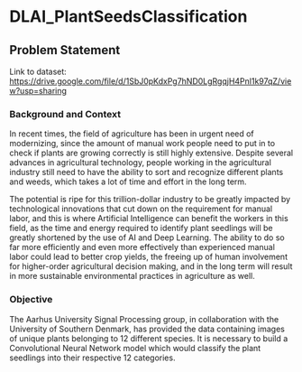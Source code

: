 # DLAI_PlantSeedsClassification

## Problem Statement
Link to dataset: https://drive.google.com/file/d/1SbJ0pKdxPg7hND0LgRgqjH4Pnl1k97qZ/view?usp=sharing

### Background and Context

In recent times, the field of agriculture has been in urgent need of modernizing, since the amount of manual work people need to put in to check if plants are growing correctly is still highly extensive. Despite several advances in agricultural technology, people working in the agricultural industry still need to have the ability to sort and recognize different plants and weeds, which takes a lot of time and effort in the long term.

The potential is ripe for this trillion-dollar industry to be greatly impacted by technological innovations that cut down on the requirement for manual labor, and this is where Artificial Intelligence can benefit the workers in this field, as the time and energy required to identify plant seedlings will be greatly shortened by the use of AI and Deep Learning. The ability to do so far more efficiently and even more effectively than experienced manual labor could lead to better crop yields, the freeing up of human involvement for higher-order agricultural decision making, and in the long term will result in more sustainable environmental practices in agriculture as well.

### Objective

The Aarhus University Signal Processing group, in collaboration with the University of Southern Denmark, has provided the data containing images of unique plants belonging to 12 different species. It is necessary to build a Convolutional Neural Network model which would classify the plant seedlings into their respective 12 categories.
